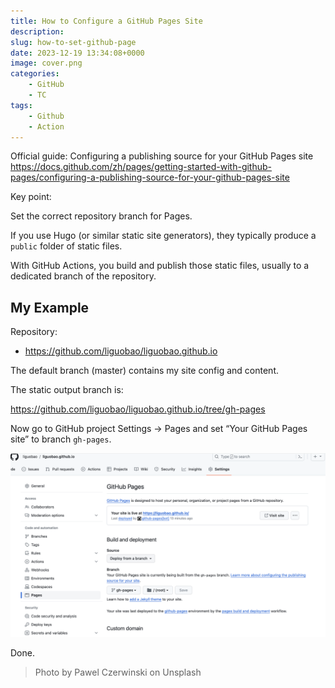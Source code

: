 ```yaml
---
title: How to Configure a GitHub Pages Site
description: 
slug: how-to-set-github-page
date: 2023-12-19 13:34:08+0000
image: cover.png
categories:
    - GitHub
    - TC
tags:
    - Github
    - Action
---
```


Official guide: Configuring a publishing source for your GitHub Pages site
https://docs.github.com/zh/pages/getting-started-with-github-pages/configuring-a-publishing-source-for-your-github-pages-site

Key point:

Set the correct repository branch for Pages.

If you use Hugo (or similar static site generators), they typically produce a `public` folder of static files.

With GitHub Actions, you build and publish those static files, usually to a dedicated branch of the repository.

## My Example

Repository:

- https://github.com/liguobao/liguobao.github.io

The default branch (master) contains my site config and content.

The static output branch is:

https://github.com/liguobao/liguobao.github.io/tree/gh-pages

Now go to GitHub project Settings → Pages and set “Your GitHub Pages site” to branch `gh-pages`.

![](cover.png)

Done.

> Photo by Pawel Czerwinski on Unsplash

